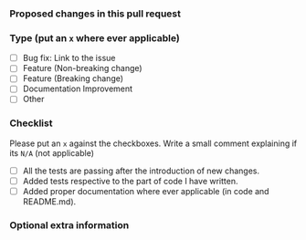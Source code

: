 ### Proposed changes in this pull request

### Type (put an `x` where ever applicable)
- [ ] Bug fix: Link to the issue
- [ ] Feature (Non-breaking change)
- [ ] Feature (Breaking change)
- [ ] Documentation Improvement
- [ ] Other

### Checklist
Please put an `x` against the checkboxes. Write a small comment explaining if its `N/A` (not applicable)

- [ ] All the tests are passing after the introduction of new changes.
- [ ] Added tests respective to the part of code I have written.
- [ ] Added proper documentation where ever applicable (in code and README.md).

### Optional extra information

